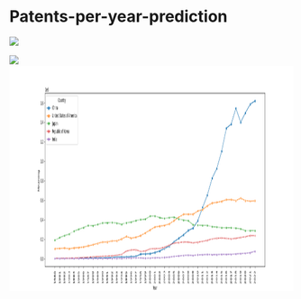 # Patents-per-year-prediction

![](https://media.licdn.com/dms/image/C5612AQFArFPF_T06WA/article-cover_image-shrink_600_2000/0/1620524567333?e=2147483647&v=beta&t=8s-vdd5oJeOyz5SO1lct0m4qo53J7GDCOLUN5mQuTN4)

![](<img src="images/TOP5_patents.png" alt="Top 5 Patents" width="800" height="400">)
<img src="/TOP5_patents.png" alt="Top 5 Patents" width="1000000000" height="400">
